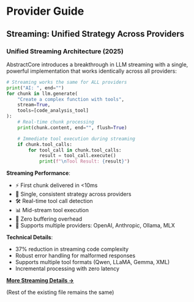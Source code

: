 # Provider Guide

## Streaming: Unified Strategy Across Providers

### Unified Streaming Architecture (2025)

AbstractCore introduces a breakthrough in LLM streaming with a single, powerful implementation that works identically across all providers:

```python
# Streaming works the same for ALL providers
print("AI: ", end="")
for chunk in llm.generate(
    "Create a complex function with tools",
    stream=True,
    tools=[code_analysis_tool]
):
    # Real-time chunk processing
    print(chunk.content, end="", flush=True)

    # Immediate tool execution during streaming
    if chunk.tool_calls:
        for tool_call in chunk.tool_calls:
            result = tool_call.execute()
            print(f"\nTool Result: {result}")
```

**Streaming Performance**:
- ⚡ First chunk delivered in <10ms
- 🔧 Single, consistent strategy across providers
- 🛠️ Real-time tool call detection
- 📊 Mid-stream tool execution
- 💨 Zero buffering overhead
- 🚀 Supports multiple providers: OpenAI, Anthropic, Ollama, MLX

**Technical Details**:
- 37% reduction in streaming code complexity
- Robust error handling for malformed responses
- Supports multiple tool formats (Qwen, LLaMA, Gemma, XML)
- Incremental processing with zero latency

**[More Streaming Details →](architecture.md#unified-streaming-architecture)**

(Rest of the existing file remains the same)